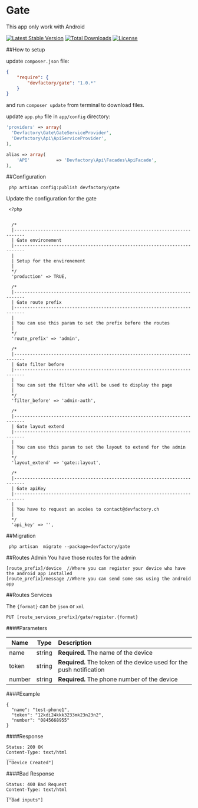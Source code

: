 Gate
======

This app only work with Android

[![Latest Stable Version](https://poser.pugx.org/devfactory/gate/v/stable.svg)](https://packagist.org/packages/devfactory/gate)
[![Total Downloads](https://poser.pugx.org/devfactory/gate/downloads.svg)](https://packagist.org/packages/devfactory/gate)
[![License](https://poser.pugx.org/devfactory/gate/license.svg)](https://packagist.org/packages/devfactory/gate)

##How to setup

update `composer.json` file:

```json
{
    "require": {
        "devfactory/gate": "1.0.*"
    }
}
```

and run `composer update` from terminal to download files.

update `app.php` file in `app/config` directory:

```php
'providers' => array(
  'Devfactory\Gate\GateServiceProvider',
  'Devfactory\Api\ApiServiceProvider',
),
```

```php
alias => array(
    'API'          => 'Devfactory\Api\Facades\ApiFacade',
),
```


##Configuration
```
 php artisan config:publish devfactory/gate
```

Update the configuration for the gate
```
 <?php


  /*
  |--------------------------------------------------------------------------
  | Gate environement
  |--------------------------------------------------------------------------
  |
  | Setup for the environement
  |
  */
  'production' => TRUE,

  /*
  |--------------------------------------------------------------------------
  | Gate route prefix
  |--------------------------------------------------------------------------
  |
  | You can use this param to set the prefix before the routes
  |
  */
  'route_prefix' => 'admin',

  /*
  |--------------------------------------------------------------------------
  | Gate filter before
  |--------------------------------------------------------------------------
  |
  | You can set the filter who will be used to display the page
  |
  */
  'filter_before' => 'admin-auth',

  /*
  |--------------------------------------------------------------------------
  | Gate layout extend
  |--------------------------------------------------------------------------
  |
  | You can use this param to set the layout to extend for the admin
  |
  */
  'layout_extend' => 'gate::layout',

  /*
  |--------------------------------------------------------------------------
  | Gate apiKey
  |--------------------------------------------------------------------------
  |
  | You have to request an accèes to contact@devfactory.ch
  |
  */
  'api_key' => '',
```

##Migration
```
 php artisan  migrate --package=devfactory/gate
```

##Routes Admin
You have those routes for the admin

```
[route_prefix]/device  //Where you can register your device who have the android app installed
[route_prefix]/message //Where you can send some sms using the android app
```

##Routes Services

The `{format}` can be `json` or `xml`

```
PUT [route_services_prefix]/gate/register.{format}
```


####Parameters

| Name          | Type          | Description  |
| ------------- |:-------------:| :-----|
| name          | string        | **Required.** The name of the device |
| token         | string        | **Required.** The token of the device used for the push notification |
| number        | string        | **Required.** The phone number of the device |



####Example
```
{
  "name": "test-phone1",
  "token": "12kdi24kkk3233mk23n23n2",
  "number": "0845668955"
}
```

####Response
```
Status: 200 OK
Content-Type: text/html
___
["Device Created"]
```

####Bad Response
```
Status: 400 Bad Request
Content-Type: text/html
___
["Bad inputs"]
```
